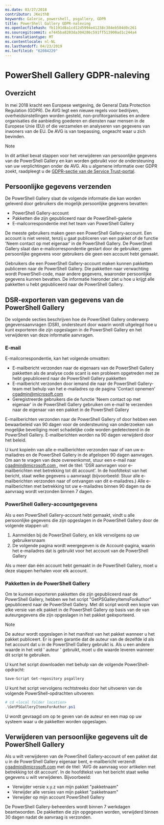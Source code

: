 ```yaml
---
ms.date: 03/27/2018
contributor: JKeithB
keywords: Galerie, powershell, psgallery, GDPR
title: PowerShell Gallery GDPR-naleving
ms.openlocfilehash: fb1191d8a1cd12d5994e41238c384eb504d0c261
ms.sourcegitcommit: e7445ba8203da304286c591ff513900ad1c244a4
ms.translationtype: MT
ms.contentlocale: nl-NL
ms.lasthandoff: 04/23/2019
ms.locfileid: "62084229"
---
```

# <a name="powershell-gallery-gdpr-compliance"></a>PowerShell Gallery GDPR-naleving

## <a name="overview"></a>Overzicht

In mei 2018 kracht een Europese wetgeving, de General Data Protection Regulation (GDPR).
De AVG legt een nieuwe regels voor bedrijven, overheidsinstellingen worden gesteld, non-profitorganisaties en andere organisaties die aanbieding goederen en diensten naar mensen in de Europese Unie (EU) of die verzamelen en analyseren van gegevens van inwoners van de EU.
De AVG is van toepassing, ongeacht waar u zich bevinden.

> [!NOTE]
> In dit artikel bevat stappen voor het verwijderen van persoonlijke gegevens van de PowerShell Gallery en kan worden gebruikt voor de ondersteuning van uw verplichtingen onder de AVG. Als u algemene informatie over GDPR zoekt, raadpleegt u de [GDPR-sectie van de Service Trust-portal](https://servicetrust.microsoft.com/ViewPage/GDPRGetStarted).

## <a name="personally-identifiable-data"></a>Persoonlijke gegevens verzenden

De PowerShell Gallery slaat de volgende informatie die kan worden geleverd door gebruikers die mogelijk persoonlijke gegevens bevatten:

- PowerShell Gallery-account
- Pakketten die zijn gepubliceerd naar de PowerShell-galerie
- E-mailcorrespondentie met het team van PowerShell Gallery

De meeste gebruikers maken geen een PowerShell Gallery-account.
Een account is niet vereist, tenzij u gaat publiceren van een pakket of de functie 'Neem contact op met eigenaar' in de PowerShell Gallery.
De PowerShell Gallery slaat dan e-mailcorrespondentie gestart door de gebruiker, geen persoonlijke gegevens voor gebruikers die geen een account hebt gemaakt.

Gebruikers die een PowerShell Gallery-account maken kunnen pakketten publiceren naar de PowerShell Gallery.
Die pakketten naar verwachting wordt PowerShell-code, maar andere gegevens, waaronder persoonlijke gegevens kunnen bevatten.
De informatie hieronder ziet u hoe u krijgt alle pakketten u hebt gepubliceerd naar de PowerShell Gallery.

## <a name="dsr-export-of-powershell-gallery-data"></a>DSR-exporteren van gegevens van de PowerShell Gallery

De volgende secties beschrijven hoe de PowerShell Gallery onderwerp gegevensaanvragen (DSR), ondersteunt door waarin wordt uitgelegd hoe u kunt exporteren die zijn opgeslagen in de PowerShell Gallery en het verwijderen van deze informatie aanvragen.

### <a name="email"></a>E-mail

E-mailcorrespondentie, kan het volgende omvatten:

- E-mailbericht verzonden naar de eigenaars van de PowerShell Gallery pakketten als de analyse code scant is een probleem opgetreden met ze hebt gepubliceerd naar de PowerShell Gallery pakketten
- E-mailbericht verzonden door iemand die naar de PowerShell Gallery-team met behulp van het e-mailadres op de pagina 'Contact opnemen' [cgadmin@microsoft.com](mailto:cgadmin@microsoft.com)
- Geregistreerde gebruikers die de functie 'Neem contact op met eigenaar' in de PowerShell Gallery gebruiken om e-mail te verzenden naar de eigenaar van een pakket in de PowerShell Gallery

E-mailberichten verzonden naar de PowerShell Gallery of door hebben een bewaarbeleid van 90 dagen voor de ondersteuning van onderzoeken van mogelijke beveiliging moet schadelijke code worden gedetecteerd in de PowerShell Gallery.
E-mailberichten worden na 90 dagen verwijderd door het beleid.

U kunt kopieën van alle e-mailberichten verzonden naar of van uw e-mailadres en de PowerShell Gallery in de afgelopen 90 dagen aanvragen.
Om aan te vragen van deze overeenkomst, stuur een e-mail naar [ cgadmin@microsoft.com ](mailto:cgadmin@microsoft.com), met de titel: 'DSR aanvragen voor e-mailberichten met betrekking tot dit account'.
In de hoofdtekst van het bericht, staat welke gegevens u aanvraagt (bijvoorbeeld: Stuur alle e-mailberichten verzonden naar of ontvangen van dit e-mailadres.) Alle e-mailberichten met betrekking tot uw e-mailadres binnen 90 dagen na de aanvraag wordt verzonden binnen 7 dagen.

### <a name="powershell-gallery-account-information"></a>PowerShell Gallery-accountgegevens

Als u een PowerShell Gallery-account hebt gemaakt, vindt u alle persoonlijke gegevens die zijn opgeslagen in de PowerShell Gallery door de volgende stappen uit:

1. Aanmelden bij de PowerShell Gallery, en klik vervolgens op uw gebruikersnaam
2. De volgende pagina wordt weergegeven is de Account-pagina, waarin het e-mailadres dat is gebruikt voor het account van de PowerShell Gallery

Als u meer dan één account hebt gemaakt in de PowerShell Gallery, moet u deze stappen herhalen voor elk account.

### <a name="packages-in-the-powershell-gallery"></a>Pakketten in de PowerShell Gallery

Om te kunnen exporteren pakketten die zijn gepubliceerd naar de PowerShell Gallery, hebben we het script "GetPSGalleryItemsForAuthor" gepubliceerd naar de PowerShell Gallery.
Met dit script wordt een kopie van elke versie van elk pakket in de PowerShell Gallery op basis van de van auteurgegevens die zijn opgeslagen in het pakket geëxporteerd.

> [!NOTE]
> De auteur wordt opgeslagen in het manifest van het pakket wanneer u het pakket publiceert.
> Er is geen garantie dat de auteur van de dezelfde id als het account dat u in de PowerShell Gallery gebruikt is.
> Als u een andere waarde in het veld ' auteur ' gebruikt, moet u die waarde leveren wanneer dit script te gebruiken.

U kunt het script downloaden met behulp van de volgende PowerShell-opdracht:

```powershell
Save-Script Get-repository psgallery
```

U kunt het script vervolgens rechtstreeks door het uitvoeren van de volgende PowerShell-opdrachten uitvoeren:

```powershell
# cd <local folder location>
.\GetPSGalleryItemsForAuthor.ps1
```

U wordt gevraagd om op te geven van de auteur en een map op uw systeem waar u de pakketten worden opgeslagen.

## <a name="deleting-personal-data-from-the-powershell-gallery"></a>Verwijderen van persoonlijke gegevens uit de PowerShell Gallery

Als u wilt verwijderen van de PowerShell Gallery-account of een pakket dat u in de PowerShell Gallery eigenaar bent, e-mailbericht verzendt cgadmin@microsoft.com met de titel: 'AVG de aanvraag voor artikelen met betrekking tot dit account'.
In de hoofdtekst van het bericht staat welke gegevens u wilt verwijderen. Bijvoorbeeld:

- Verwijder versie x.y.z van mijn pakket "pakketnaam"
- Verwijder alle versies van mijn pakket "pakketnaam"
- Verwijder op mijn account PowerShell Gallery

De PowerShell Gallery-beheerders wordt binnen 7 werkdagen beantwoorden.
De pakketten die zijn opgegeven worden, verwijderd binnen 30 dagen nadat de aanvraag is verzonden.
